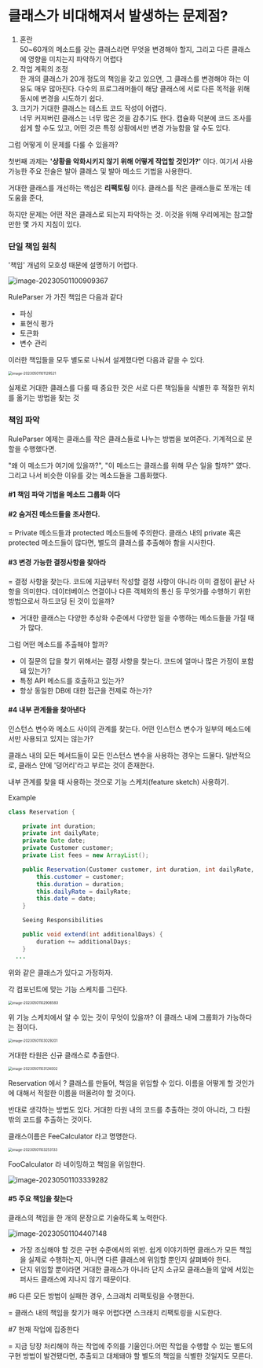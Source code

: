 # 클래스가 비대해져서 발생하는 문제점?

1. 혼란  
   50~60개의 메소드를 갖는 클래스라면 무엇을 변경해야 할지, 그리고 다른 클래스에 영향을 미치는지 파악하기 어렵다
2. 작업 계획의 조정  
   한 개의 클래스가 20개 정도의 책임을 갖고 있으면, 그 클래스를 변경해야 하는 이유도 매우 많아진다. 다수의 프로그래머들이 해당 클래스에 서로 다른 목적을 위해 동시에 변경을 시도하기 쉽다.
3. 크기가 거대한 클래스는 테스트 코드 작성이 어렵다.  
   너무 커져버린 클래스는 너무 많은 것을 감추기도 한다. 캡슐화 덕분에 코드 조사를 쉽게 할 수도 있고, 어떤 것은 특정 상황에서만 변경 가능함을 알 수도 있다.



그럼 어떻게 이 문제를 다룰 수 있을까?

첫번째 과제는 **'상황을 악화시키지 않기 위해 어떻게 작업할 것인가?'** 이다. 여기서 사용 가능한 주요 전술은 발아 클래스 및 발아 메소드 기법을 사용한다.



거대한 클래스를 개선하는 핵심은 **리팩토링** 이다. 클래스를 작은 클래스들로 쪼개는 데 도움을 준다,

하지만 문제는 어떤 작은 클래스로 되는지 파악하는 것. 이것을 위해 우리에게는 참고할 만한 몇 가지 지침이 있다.

### 단일 책임 원칙

 '책임' 개념의 모호성 때문에 설명하기 어렵다. 

![image-20230501100909367](https://raw.githubusercontent.com/LenKIM/images/master/2023-05-01/image-20230501100909367.png)

RuleParser 가 가진 책임은 다음과 같다

- 파싱
- 표현식 평가
- 토큰화
- 변수 관리

이러한 책임들을 모두 별도로 나눠서 설계했다면 다음과 같을 수 있다.

<img src="https://raw.githubusercontent.com/LenKIM/images/master/2023-05-01/image-20230501101129521.png" alt="image-20230501101129521" style="zoom:50%;" />

실제로 거대한 클래스를 다룰 때 중요한 것은 서로 다른 책임들을 식별한 후 적절한 위치를 옮기는 방법을 찾는 것

### 책임 파악

RuleParser 예제는 클래스를 작은 클래스들로 나누는 방법을 보여준다. 기계적으로 분할을 수행했다면.

"왜 이 메소드가 여기에 있을까?", "이 메소드는 클래스를 위해 무슨 일을 할까?" 였다. 그리고 나서 비슷한 이유를 갖는 메소드들을 그룹화했다.



#### #1 책임 파악 기법을 **메소드 그룹화** 이다



#### #2 **숨겨진 메소드**들을 조사한다.

= Private 메소드들과 protected 메소드들에 주의한다. 클래스 내의 private 혹은 protected 메소드들이 많다면, 별도의 클래스를 추출해야 함을 시사한다.



#### #3 변경 가능한 결정사항을 찾아라

= 결정 사항을 찾는다. 코드에 지금부터 작성할 결정 사항이 아니라 이미 결정이 끝난 사항을 의미한다. 데이터베이스 연결이나 다른 객체와의 통신 등 무엇가를 수행하기 위한 방법으로서 하드코딩 된 것이 있을까?

- 거대한 클래스는 다양한 추상화 수준에서 다양한 일을 수행하는 메소드들을 가질 때가 많다. 



그럼 어떤 메소드를 추출해야 할까?

- 이 질문의 답을 찾기 위해서는 결정 사항을 찾는다. 코드에 얼마나 많은 가정이 포함돼 있는가?
- 특정 API 메소드를 호출하고 있는가?
- 항상 동일한 DB에 대한 접근을 전제로 하는가?



#### #4 내부 관계들을 찾아낸다

인스턴스 변수와 메소드 사이의 관계를 찾는다. 어떤 인스턴스 변수가 일부의 메소드에서만 사용되고 있지는 않는가?

 클래스 내의 모든 메서드들이 모든 인스턴스 변수을 사용하는 경우는 드물다. 일반적으로, 클래스 안에 '덩어리'라고 부르는 것이 존재한다.



내부 관계를 찾을 때 사용하는 것으로 기능 스케치(feature sketch) 사용하기.

Example

```java
class Reservation {

    private int duration;
    private int dailyRate;
    private Date date;
    private Customer customer;
    private List fees = new ArrayList();

    public Reservation(Customer customer, int duration, int dailyRate, Date date) {
        this.customer = customer;
        this.duration = duration;
        this.dailyRate = dailyRate;
        this.date = date;
    }

    Seeing Responsibilities

    public void extend(int additionalDays) {
        duration += additionalDays;
    }
  ...
```

위와 같은 클래스가 있다고 가정하자.



각 컴포넌트에 맞는 기능 스케치를 그린다.

<img src="https://raw.githubusercontent.com/LenKIM/images/master/2023-05-01/image-20230501102906583.png" alt="image-20230501102906583" style="zoom:50%;" />

 위 기능 스케치에서 알 수 있는 것이 무엇이 있을까? 이 클래스 내에 그룹화가 가능하다는 점이다.

<img src="https://raw.githubusercontent.com/LenKIM/images/master/2023-05-01/image-20230501103029201.png" alt="image-20230501103029201" style="zoom:50%;" />

거대한 타원은 신규 클래스로 추출한다. 

<img src="https://raw.githubusercontent.com/LenKIM/images/master/2023-05-01/image-20230501103124002.png" alt="image-20230501103124002" style="zoom:50%;" />

Reservation 에서 ? 클래스를 만들어, 책임을 위임할 수 있다. 이름을 어떻게 할 것인가에 대해서 적절한 이름을 떠올려야 할 것이다. 

반대로 생각하는 방법도 있다. 거대한 타원 내의 코드를 추출하는 것이 아니라, 그 타원 밖의 코드를 추출하는 것이다.

클래스이름은 FeeCalculator 라고 명명한다.

<img src="https://raw.githubusercontent.com/LenKIM/images/master/2023-05-01/image-20230501103253133.png" alt="image-20230501103253133" style="zoom:50%;" />

FooCalculator 라 네이밍하고 책임을 위임한다.

![image-20230501103339282](https://raw.githubusercontent.com/LenKIM/images/master/2023-05-01/image-20230501103339282.png)

#### #5 주요 책임을 찾는다

클래스의 책임을 한 개의 문장으로 기술하도록 노력한다.

![image-20230501104407148](https://raw.githubusercontent.com/LenKIM/images/master/2023-05-01/image-20230501104407148.png)

- 가장 조심해야 할 것은 구현 수준에서의 위반. 쉽게 이야기하면 클래스가 모든 책임을 실제로 수행하는지, 아니면 다른 클래스에 위임할 뿐인지 살펴봐야 한다.
- 단지 위임할 뿐이라면 거대한 클래스가 아니라 단지 소규모 클래스들의 앞에 서있는 퍼사드 클래스에 지나지 않기 때문이다.



#6 다른 모든 방법이 실패한 경우, 스크래치 리팩토링을 수행한다.

= 클래스 내의 책임을 찾기가 매우 어렵다면 스크래치 리팩토링을 시도한다.



#7 현재 작업에 집중한다

= 지금 당장 처리해야 하는 작업에 주의를 기울인다.어떤 작업을 수행할 수 있는 별도의 구현 방법이 발견됐다면, 추출되고 대체돼야 할 별도의 책임을 식별한 것일지도 모른다.